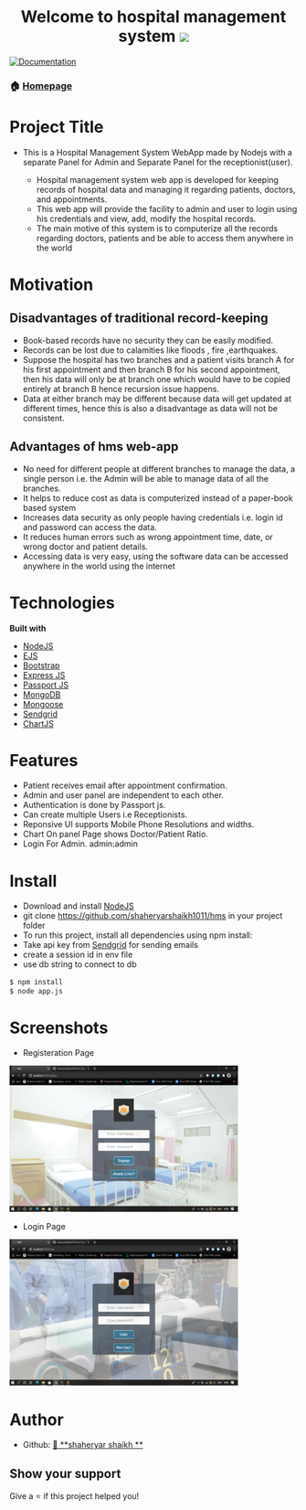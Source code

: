 <h1 align="center">Welcome to hospital management system  <img src="https://media.giphy.com/media/hvRJCLFzcasrR4ia7z/giphy.gif" width="25px"></h1>
<p>
  <a href="https://github.com/shaheryarshaikh1011/hms#readme" target="_blank">
    <img alt="Documentation" src="https://img.shields.io/badge/documentation-yes-brightgreen.svg" />
  </a>
</p>

### 🏠 [Homepage](https://hmsofficial.herokuapp.com/)

# Project Title
* This is a Hospital Management System WebApp made by Nodejs with a separate Panel for Admin and Separate Panel for the receptionist(user).

  *	 Hospital management system web app is developed for keeping records of hospital data and managing it regarding patients, doctors, and appointments.
  *	 This web app will provide the facility to admin and user to login using his credentials and view, add, modify the hospital records.
  *	 The main motive of this system is to computerize all the records regarding doctors, patients and be able to access them anywhere in the world



# Motivation

## Disadvantages of traditional record-keeping

* 	Book-based records have no security they can be easily modified.
* 	Records can be lost due to calamities like floods , fire ,earthquakes.
* 	Suppose the hospital has two branches and a patient visits branch A for his first appointment and then branch B for his second appointment, then his data will only be at branch one which would have to be copied entirely at branch B  hence recursion issue happens.
*   Data at either branch may be different because data will get updated at different times, hence this is also a disadvantage as data will not be consistent.

## Advantages of hms web-app

* No need for different people at different branches to manage the data, a single person i.e. the Admin will be able to manage data of all the branches.
* It helps to reduce cost as data is computerized instead of a paper-book based system
* Increases data security as only people having credentials i.e. login id and password can access the data.
* It reduces human errors such as wrong appointment time, date, or wrong doctor and patient details.
* Accessing data is very easy, using the software data can be accessed anywhere in the world using the internet



# Technologies

<b>Built with</b>

- [NodeJS](https://nodejs.org/en/)
- [EJS](https://ejs.co/)
- [Bootstrap](https://getbootstrap.com/)
- [Express JS](https://expressjs.com/)
- [Passport JS](http://www.passportjs.org/)
- [MongoDB](https://www.mongodb.com/)
- [Mongoose](https://mongoosejs.com/)
- [Sendgrid](https://sendgrid.com/)
- [ChartJS](https://www.chartjs.org/)



# Features

* Patient receives email after appointment confirmation.
* Admin and user panel are independent to each other.
* Authentication is done by Passport js.
* Can create multiple Users i.e Receptionists.
* Reponsive UI supports Mobile Phone Resolutions and widths.
* Chart On panel Page shows Doctor/Patient Ratio.
* Login For Admin.   admin:admin

# Install

* Download and install [NodeJS](https://nodejs.org/en/)
* git clone https://github.com/shaheryarshaikh1011/hms in your project folder
* To run this project, install all dependencies using npm install:
* Take api key from [Sendgrid](https://sendgrid.com/) for sending emails 
* create a session id in env file
* use db string to connect to db


```
$ npm install
$ node app.js
```
# Screenshots

* Registeration Page
<img alt="GIF" src="https://github.com/shaheryarshaikh1011/hms/blob/master/screenshots/registeration.png" width="400" height="256" />

* Login Page
<img alt="GIF" src="https://github.com/shaheryarshaikh1011/hms/blob/master/screenshots/login.png" width="400" height="256" />


# Author



* Github: [👤 **shaheryar shaikh **](https://github.com/shaheryarshaikh1011)

## Show your support

Give a ⭐️ if this project helped you!












